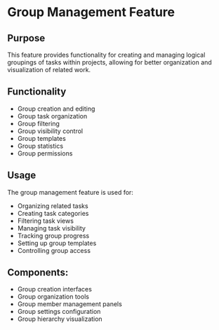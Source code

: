 # Group Management Feature

## Purpose

This feature provides functionality for creating and managing logical groupings of tasks within projects, allowing for better organization and visualization of related work.

## Functionality

- Group creation and editing
- Group task organization
- Group filtering
- Group visibility control
- Group templates
- Group statistics
- Group permissions

## Usage

The group management feature is used for:

- Organizing related tasks
- Creating task categories
- Filtering task views
- Managing task visibility
- Tracking group progress
- Setting up group templates
- Controlling group access

## Components:

- Group creation interfaces
- Group organization tools
- Group member management panels
- Group settings configuration
- Group hierarchy visualization
